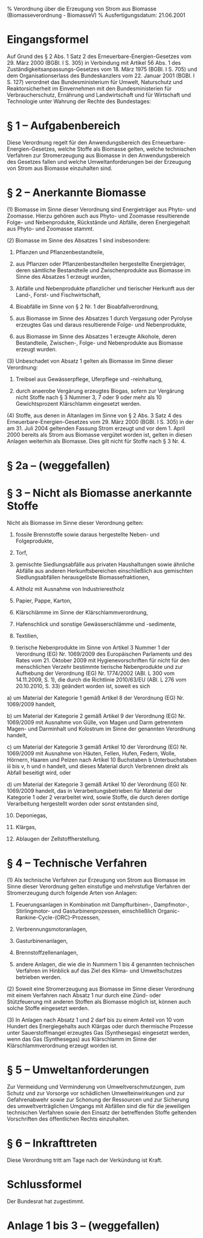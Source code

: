 % Verordnung über die Erzeugung von Strom aus Biomasse  (Biomasseverordnung - BiomasseV)
% Ausfertigungsdatum: 21.06.2001
 
# Eingangsformel

Auf Grund des § 2 Abs. 1 Satz 2 des Erneuerbare-Energien-Gesetzes vom 29. März 2000 (BGBl. I S. 305) in Verbindung mit Artikel 56 Abs. 1 des Zuständigkeitsanpassungs-Gesetzes vom 18. März 1975 (BGBl. I S. 705) und dem Organisationserlass des Bundeskanzlers vom 22. Januar 2001 (BGBl. I S. 127) verordnet das Bundesministerium für Umwelt, Naturschutz und Reaktorsicherheit im Einvernehmen mit den Bundesministerien für Verbraucherschutz, Ernährung und Landwirtschaft und für Wirtschaft und Technologie unter Wahrung der Rechte des Bundestages:

# § 1 – Aufgabenbereich

Diese Verordnung regelt für den Anwendungsbereich des Erneuerbare-Energien-Gesetzes, welche Stoffe als Biomasse gelten, welche technischen Verfahren zur Stromerzeugung aus Biomasse in den Anwendungsbereich des Gesetzes fallen und welche Umweltanforderungen bei der Erzeugung von Strom aus Biomasse einzuhalten sind.

# § 2 – Anerkannte Biomasse

(1) Biomasse im Sinne dieser Verordnung sind Energieträger aus Phyto- und Zoomasse. Hierzu gehören auch aus Phyto- und Zoomasse resultierende Folge- und Nebenprodukte, Rückstände und Abfälle, deren Energiegehalt aus Phyto- und Zoomasse stammt.

(2) Biomasse im Sinne des Absatzes 1 sind insbesondere:

1. Pflanzen und Pflanzenbestandteile,

2. aus Pflanzen oder Pflanzenbestandteilen hergestellte Energieträger, deren sämtliche Bestandteile und Zwischenprodukte aus Biomasse im Sinne des Absatzes 1 erzeugt wurden,

3. Abfälle und Nebenprodukte pflanzlicher und tierischer Herkunft aus der Land-, Forst- und Fischwirtschaft,

4. Bioabfälle im Sinne von § 2 Nr. 1 der Bioabfallverordnung,

5. aus Biomasse im Sinne des Absatzes 1 durch Vergasung oder Pyrolyse erzeugtes Gas und daraus resultierende Folge- und Nebenprodukte,

6. aus Biomasse im Sinne des Absatzes 1 erzeugte Alkohole, deren Bestandteile, Zwischen-, Folge- und Nebenprodukte aus Biomasse erzeugt wurden.

(3) Unbeschadet von Absatz 1 gelten als Biomasse im Sinne dieser Verordnung:

1. Treibsel aus Gewässerpflege, Uferpflege und -reinhaltung,

2. durch anaerobe Vergärung erzeugtes Biogas, sofern zur Vergärung nicht Stoffe nach § 3 Nummer 3, 7 oder 9 oder mehr als 10 Gewichtsprozent Klärschlamm eingesetzt werden.

(4) Stoffe, aus denen in Altanlagen im Sinne von § 2 Abs. 3 Satz 4 des Erneuerbare-Energien-Gesetzes vom 29. März 2000 (BGBl. I S. 305) in der am 31. Juli 2004 geltenden Fassung Strom erzeugt und vor dem 1. April 2000 bereits als Strom aus Biomasse vergütet worden ist, gelten in diesen Anlagen weiterhin als Biomasse. Dies gilt nicht für Stoffe nach § 3 Nr. 4.

# § 2a – (weggefallen)

# § 3 – Nicht als Biomasse anerkannte Stoffe

Nicht als Biomasse im Sinne dieser Verordnung gelten:

1. fossile Brennstoffe sowie daraus hergestellte Neben- und Folgeprodukte,

2. Torf,

3. gemischte Siedlungsabfälle aus privaten Haushaltungen sowie ähnliche Abfälle aus anderen Herkunftsbereichen einschließlich aus gemischten Siedlungsabfällen herausgelöste Biomassefraktionen,

4. Altholz mit Ausnahme von Industrierestholz

5. Papier, Pappe, Karton,

6. Klärschlämme im Sinne der Klärschlammverordnung,

7. Hafenschlick und sonstige Gewässerschlämme und -sedimente,

8. Textilien,

9. tierische Nebenprodukte im Sinne von Artikel 3 Nummer 1 der Verordnung (EG) Nr. 1069/2009 des Europäischen Parlaments und des Rates vom 21. Oktober 2009 mit Hygienevorschriften für nicht für den menschlichen Verzehr bestimmte tierische Nebenprodukte und zur Aufhebung der Verordnung (EG) Nr. 1774/2002 (ABl. L 300 vom 14.11.2009, S. 1), die durch die Richtlinie 2010/63/EU (ABl. L 276 vom 20.10.2010, S. 33) geändert worden ist, soweit es sich

a) um Material der Kategorie 1 gemäß Artikel 8 der Verordnung (EG) Nr. 1069/2009 handelt,

b) um Material der Kategorie 2 gemäß Artikel 9 der Verordnung (EG) Nr. 1069/2009 mit Ausnahme von Gülle, von Magen und Darm getrenntem Magen- und Darminhalt und Kolostrum im Sinne der genannten Verordnung handelt,

c) um Material der Kategorie 3 gemäß Artikel 10 der Verordnung (EG) Nr. 1069/2009 mit Ausnahme von Häuten, Fellen, Hufen, Federn, Wolle, Hörnern, Haaren und Pelzen nach Artikel 10 Buchstaben b Unterbuchstaben iii bis v, h und n handelt, und dieses Material durch Verbrennen direkt als Abfall beseitigt wird, oder

d) um Material der Kategorie 3 gemäß Artikel 10 der Verordnung (EG) Nr. 1069/2009 handelt, das in Verarbeitungsbetrieben für Material der Kategorie 1 oder 2 verarbeitet wird, sowie Stoffe, die durch deren dortige Verarbeitung hergestellt worden oder sonst entstanden sind,

10. Deponiegas,

11. Klärgas,

12. Ablaugen der Zellstoffherstellung.

# § 4 – Technische Verfahren

(1) Als technische Verfahren zur Erzeugung von Strom aus Biomasse im Sinne dieser Verordnung gelten einstufige und mehrstufige Verfahren der Stromerzeugung durch folgende Arten von Anlagen:

1. Feuerungsanlagen in Kombination mit Dampfturbinen-, Dampfmotor-, Stirlingmotor- und Gasturbinenprozessen, einschließlich Organic-Rankine-Cycle-(ORC)-Prozessen,

2. Verbrennungsmotoranlagen,

3. Gasturbinenanlagen,

4. Brennstoffzellenanlagen,

5. andere Anlagen, die wie die in Nummern 1 bis 4 genannten technischen Verfahren im Hinblick auf das Ziel des Klima- und Umweltschutzes betrieben werden.

(2) Soweit eine Stromerzeugung aus Biomasse im Sinne dieser Verordnung mit einem Verfahren nach Absatz 1 nur durch eine Zünd- oder Stützfeuerung mit anderen Stoffen als Biomasse möglich ist, können auch solche Stoffe eingesetzt werden.

(3) In Anlagen nach Absatz 1 und 2 darf bis zu einem Anteil von 10 vom Hundert des Energiegehalts auch Klärgas oder durch thermische Prozesse unter Sauerstoffmangel erzeugtes Gas (Synthesegas) eingesetzt werden, wenn das Gas (Synthesegas) aus Klärschlamm im Sinne der Klärschlammverordnung erzeugt worden ist.

# § 5 – Umweltanforderungen

Zur Vermeidung und Verminderung von Umweltverschmutzungen, zum Schutz und zur Vorsorge vor schädlichen Umwelteinwirkungen und zur Gefahrenabwehr sowie zur Schonung der Ressourcen und zur Sicherung des umweltverträglichen Umgangs mit Abfällen sind die für die jeweiligen technischen Verfahren sowie den Einsatz der betreffenden Stoffe geltenden Vorschriften des öffentlichen Rechts einzuhalten.

# § 6 – Inkrafttreten

Diese Verordnung tritt am Tage nach der Verkündung ist Kraft.

# Schlussformel

Der Bundesrat hat zugestimmt.

# Anlage 1 bis 3 – (weggefallen)
